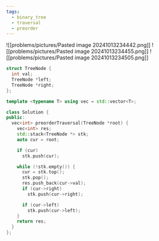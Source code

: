 ```yaml
---
tags:
  - binary_tree
  - traversal
  - preorder
---
```

![[problems/pictures/Pasted image 20241013234442.png]]
![[problems/pictures/Pasted image 20241013234455.png]]
![[problems/pictures/Pasted image 20241013234505.png]]



```c++
struct TreeNode {
  int val;
  TreeNode *left;
  TreeNode *right;
};

template <typename T> using vec = std::vector<T>;

class Solution {
public:
  vec<int> preorderTraversal(TreeNode *root) {
    vec<int> res;
    std::stack<TreeNode *> stk;
    auto cur = root;

    if (cur)
      stk.push(cur);

    while (!stk.empty()) {
      cur = stk.top();
      stk.pop();
      res.push_back(cur->val);
      if (cur->right)
        stk.push(cur->right);

      if (cur->left)
        stk.push(cur->left);
    }
    return res;
  }
};
```